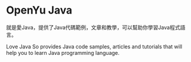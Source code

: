 # OpenYu Java

就是愛Java，提供了Java代碼範例，文章和教學，可以幫助你學習Java程式語言。

Love Java So provides Java code samples, articles and tutorials that will help you to learn Java programming language.
